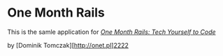 # One Month Rails

This is the samle application for 
[*One Month Rails: Tech Yourself to Code*](http://onemonthrails.com)

by [Dominik Tomczak][http://onet.pl]2222